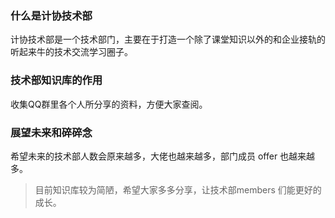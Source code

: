 ### 什么是计协技术部
计协技术部是一个技术部门，主要在于打造一个除了课堂知识以外的和企业接轨的听起来牛的技术交流学习圈子。

### 技术部知识库的作用
收集QQ群里各个人所分享的资料，方便大家查阅。

### 展望未来和碎碎念
希望未来的技术部人数会原来越多，大佬也越来越多，部门成员 offer 也越来越多。
> 目前知识库较为简陋，希望大家多多分享，让技术部members 们能更好的成长。